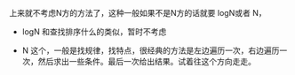 
上来就不考虑N方的方法了，这种一般如果不是N方的话就要 logN或者 N， 

* logN 和查找排序什么的类似，暂时不考虑

* N 这个，一般是找规律，找特点，很经典的方法是左边遍历一次，右边遍历一次，然后求出一些条件。最后一次给出结果。试着往这个方向走走。
